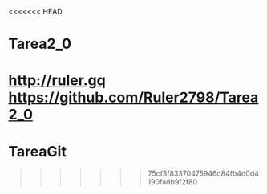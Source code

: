 <<<<<<< HEAD
# Tarea2_0

http://ruler.gq
https://github.com/Ruler2798/Tarea2_0
=======
# TareaGit
>>>>>>> 75cf3f83370475946d84fb4d0d4190fadb9f2f80

